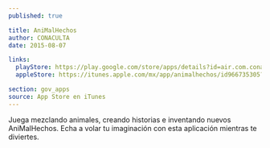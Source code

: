 ```yaml
---
published: true

title: AniMalHechos
author: CONACULTA
date: 2015-08-07

links:
  playStore: https://play.google.com/store/apps/details?id=air.com.conaculta.animalhechos
  appleStore: https://itunes.apple.com/mx/app/animalhechos/id966735305?mt=8

section: gov_apps
source: App Store en iTunes
---
```

Juega mezclando animales, creando historias e inventando nuevos AniMalHechos. Echa a volar tu imaginación con esta aplicación mientras te diviertes.
